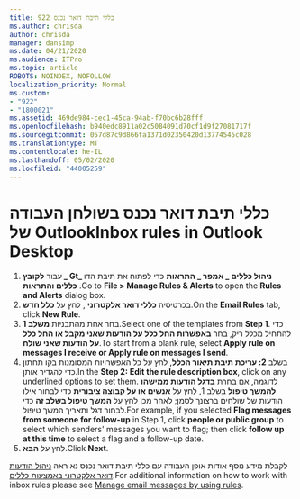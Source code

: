 ```yaml
---
title: 922 כללי תיבת דואר נכנס
ms.author: chrisda
author: chrisda
manager: dansimp
ms.date: 04/21/2020
ms.audience: ITPro
ms.topic: article
ROBOTS: NOINDEX, NOFOLLOW
localization_priority: Normal
ms.custom:
- "922"
- "1800021"
ms.assetid: 469de984-cec1-45ca-94ab-f70bc6b28fff
ms.openlocfilehash: b940edc8911a02c5084091d70cf1d9f27081717f
ms.sourcegitcommit: 057d87c9d866fa1371d02350420d13774545c028
ms.translationtype: MT
ms.contentlocale: he-IL
ms.lasthandoff: 05/02/2020
ms.locfileid: "44005259"
---
```

# <a name="inbox-rules-in-outlook-desktop"></a><span data-ttu-id="71828-102">כללי תיבת דואר נכנס בשולחן העבודה של Outlook</span><span class="sxs-lookup"><span data-stu-id="71828-102">Inbox rules in Outlook Desktop</span></span>

1. <span data-ttu-id="71828-103">עבור **לקובץ _ Gt_ ניהול כללים _ אמפר _ התראות** כדי לפתוח את תיבת הדו **כללים והתראות** .</span><span class="sxs-lookup"><span data-stu-id="71828-103">Go to **File > Manage Rules & Alerts** to open the **Rules and Alerts** dialog box.</span></span>
2. <span data-ttu-id="71828-104">בכרטיסיה **כללי דואר אלקטרוני** , לחץ על **כלל חדש**.</span><span class="sxs-lookup"><span data-stu-id="71828-104">On the **Email Rules** tab, click **New Rule**.</span></span>
3. <span data-ttu-id="71828-105">בחר אחת מהתבניות **משלב 1**.</span><span class="sxs-lookup"><span data-stu-id="71828-105">Select one of the templates from **Step 1**.</span></span> <span data-ttu-id="71828-106">כדי להתחיל מכלל ריק, בחר **באפשרות החל כלל על הודעות שאני מקבל או החל כלל על הודעות שאני שולח**.</span><span class="sxs-lookup"><span data-stu-id="71828-106">To start from a blank rule, select **Apply rule on messages I receive or Apply rule on messages I send**.</span></span>
4. <span data-ttu-id="71828-107">בשלב **2: עריכת תיבת תיאור הכלל**, לחץ על כל האפשרויות המסומנות בקו תחתון כדי להגדיר אותן.</span><span class="sxs-lookup"><span data-stu-id="71828-107">In the **Step 2: Edit the rule description box**, click on any underlined options to set them.</span></span> <span data-ttu-id="71828-108">לדוגמה, אם בחרת **בדגל הודעות ממישהו להמשך טיפול** בשלב 1, לחץ על **אנשים או על קבוצה ציבורית** כדי לבחור אילו הודעות של שולחים ברצונך לסמן; לאחר מכן לחץ על **המשך טיפול בשלב זה** כדי לבחור דגל ותאריך המשך טיפול.</span><span class="sxs-lookup"><span data-stu-id="71828-108">For example, if you selected **Flag messages from someone for follow-up** in Step 1, click **people or public group** to select which senders' messages you want to flag; then click **follow up at this time** to select a flag and a follow-up date.</span></span>
5. <span data-ttu-id="71828-109">לחץ על **הבא**.</span><span class="sxs-lookup"><span data-stu-id="71828-109">Click **Next**.</span></span>

<span data-ttu-id="71828-110">לקבלת מידע נוסף אודות אופן העבודה עם כללי תיבת דואר נכנס נא ראה [ניהול הודעות דואר אלקטרוני באמצעות כללים](https://support.office.com/article/manage-email-messages-by-using-rules-c24f5dea-9465-4df4-ad17-a50704d66c59).</span><span class="sxs-lookup"><span data-stu-id="71828-110">For additional information on how to work with inbox rules please see [Manage email messages by using rules](https://support.office.com/article/manage-email-messages-by-using-rules-c24f5dea-9465-4df4-ad17-a50704d66c59).</span></span>

